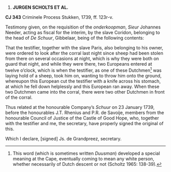 1.  **JURGEN SCHOLTS ET AL.**

**CJ 343** Criminele Process Stukken, 1739, ff. 123r-v.

Testimony given, on the requisition of the *onderkoopman*, *Sieur*
Johannes Needer, acting as fiscal for the interim, by the slave Coridon,
belonging to the head of *De Schuur*, Gibbelaar, being of the following
contents:

That the testifier, together with the slave Paris, also belonging to his
owner, were ordered to look after the corral last night since sheep had
been stolen from there on several occasions at night, which is why they
were both on guard that night, and while they were there, two Europeans
entered at twelve o’clock, which is when the testifier, as one of these
Dutchmen[^1] was laying hold of a sheep, took him on, wanting to throw
him onto the ground, whereupon this European cut the testifier with a
knife across his stomach, at which he fell down helplessly and this
European ran away. When these two Dutchmen came into the corral, there
were two other Dutchmen in front of the corral.

Thus related at the honourable Company’s *Schuur* on 23 January 1739,
before the honourables J.T. Rhenius and P.R. de Savoije, members from
the honourable Council of Justice of the Castle of Good Hope, who,
together with the testifier and me, the secretary, have properly signed
the original of this.

Which I declare, \[signed\] Js. de Grandpreez, secretary.

[^1]: This word (which is sometimes written *Duusman*) developed a
    special meaning at the Cape, eventually coming to mean any white
    person, whether necessarily of Dutch descent or not (Scholtz 1965:
    138-39).
